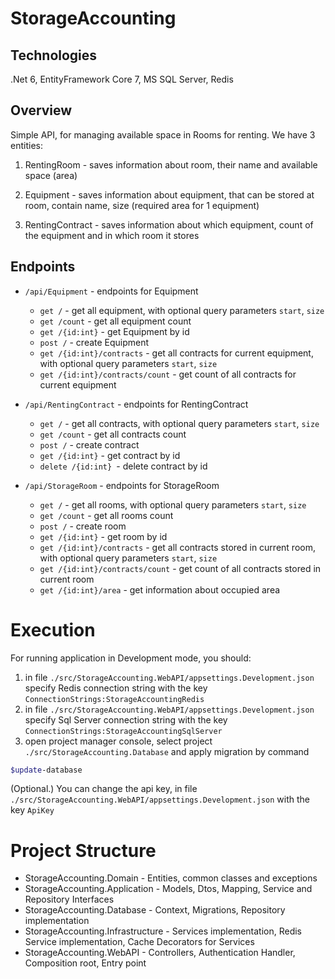 # StorageAccounting


## Technologies


.Net 6, EntityFramework Core 7, MS SQL Server, Redis


## Overview


Simple API, for managing available space in Rooms for renting.
We have 3 entities:


1. RentingRoom - saves information about room, their name and available space (area)


2. Equipment - saves information about equipment, that can be stored at room, contain name, size (required area for 1 equipment)


3. RentingContract - saves information about which equipment, count of the equipment and in which room it stores


## Endpoints


- `/api/Equipment` - endpoints for Equipment
    - `get /` - get all equipment, with optional query parameters `start`, `size`
    - `get /count` - get all equipment count
    - `get /{id:int}` - get Equipment by id
    - `post /` - create Equipment
    - `get /{id:int}/contracts` - get all contracts for current equipment, with optional query parameters `start`, `size`
    - `get /{id:int}/contracts/count` - get count of all contracts for current equipment




- `/api/RentingContract` - endpoints for RentingContract
    - `get /` - get all contracts, with optional query parameters `start`, `size`
    - `get /count` - get all contracts count
    - `post /` - create contract
    - `get /{id:int}` - get contract by id
    - `delete /{id:int} `- delete contract by id




- `/api/StorageRoom` - endpoints for StorageRoom
    - `get /` - get all rooms, with optional query parameters `start`, `size`
    - `get /count` - get all rooms count
    - `post /` - create room
    - `get /{id:int}` - get room by id
    - `get /{id:int}/contracts` - get all contracts stored in current room, with optional query parameters `start`, `size`
    - `get /{id:int}/contracts/count` - get count of all contracts stored in current room
    - `get /{id:int}/area` - get information about occupied area


# Execution


For running application in Development mode, you should:

1. in file `./src/StorageAccounting.WebAPI/appsettings.Development.json` specify Redis connection string with the key `ConnectionStrings:StorageAccountingRedis`
2. in file `./src/StorageAccounting.WebAPI/appsettings.Development.json` specify Sql Server connection string with the key `ConnectionStrings:StorageAccountingSqlServer`
3. open project manager console, select project `./src/StorageAccounting.Database` and apply migration by command
```bash
$update-database
```


(Optional.) You can change the api key, in file `./src/StorageAccounting.WebAPI/appsettings.Development.json` with the key `ApiKey`


# Project Structure


- StorageAccounting.Domain - Entities, common classes and exceptions
- StorageAccounting.Application - Models, Dtos, Mapping, Service and Repository Interfaces
- StorageAccounting.Database - Context, Migrations, Repository implementation
- StorageAccounting.Infrastructure - Services implementation, Redis Service implementation, Cache Decorators for Services
- StorageAccounting.WebAPI - Controllers, Authentication Handler, Composition root, Entry point